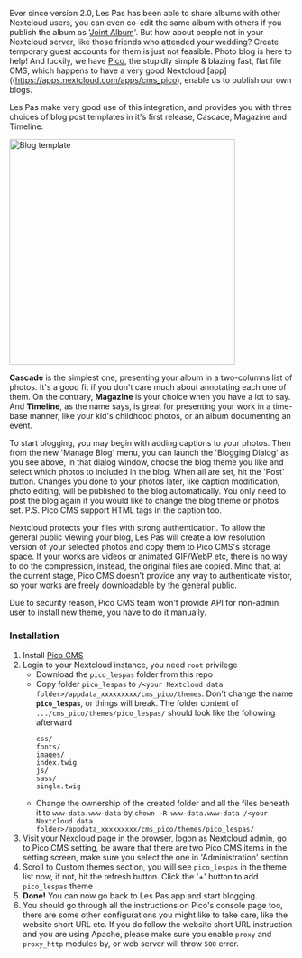Ever since version 2.0, Les Pas has been able to share albums with other Nextcloud users, you can even co-edit the same album with others if you publish the album as '[Joint Album](https://github.com/scubajeff/lespas/blob/master/fastlane/metadata/android/en-US/images/phoneScreenshots/07_publish.png)'. But how about people not in your Nextcloud server, like those friends who attended your wedding? Create temporary guest accounts for them is just not feasible. Photo blog is here to help! And luckily, we have [Pico](https://picocms.org/), the stupidly simple & blazing fast, flat file CMS, which happens to have a very good Nextcloud [app]((https://apps.nextcloud.com/apps/cms_pico), enable us to publish our own blogs.  

Les Pas make very good use of this integration, and provides you with three choices of blog post templates in it's first release, Cascade, Magazine and Timeline.

<img alt="Blog template" src="https://repository-images.githubusercontent.com/555381925/1d4318d5-f961-4f25-8c1a-e76fffc1d1ea" width="400" />

**Cascade** is the simplest one, presenting your album in a two-columns list of photos. It's a good fit if you don't care much about annotating each one of them. On the contrary, **Magazine** is your choice when you have a lot to say. And **Timeline**, as the name says, is great for presenting your work in a time-base manner, like your kid's childhood photos, or an album documenting an event.  

To start blogging, you may begin with adding captions to your photos. Then from the new 'Manage Blog' menu, you can launch the 'Blogging Dialog' as you see above, in that dialog window, choose the blog theme you like and select which photos to included in the blog. When all are set, hit the 'Post' button. Changes you done to your photos later, like caption modification, photo editing, will be published to the blog automatically. You only need to post the blog again if you would like to change the blog theme or photos set. P.S. Pico CMS support HTML tags in the caption too.

Nextcloud protects your files with strong authentication. To allow the general public viewing your blog, Les Pas will create a low resolution version of your selected photos and copy them to Pico CMS's storage space. If your works are videos or animated GIF/WebP etc, there is no way to do the compression, instead, the original files are copied. Mind that, at the current stage, Pico CMS doesn't provide any way to authenticate visitor, so your works are freely downloadable by the general public.

Due to security reason, Pico CMS team won't provide API for non-admin user to install new theme, you have to do it manually.

### Installation
1. Install [Pico CMS](https://apps.nextcloud.com/apps/cms_pico)
2. Login to your Nextcloud instance, you need `root` privilege
    - Download the `pico_lespas` folder from this repo
    - Copy folder `pico_lespas` to `/<your Nextcloud data folder>/appdata_xxxxxxxxx/cms_pico/themes`. Don't change the name **`pico_lespas`**, or things will break. The folder content of `.../cms_pico/themes/pico_lespas/` should look like the following afterward
      ```
      css/
      fonts/
      images/
      index.twig
      js/
      sass/
      single.twig
      ```
    - Change the ownership of the created folder and all the files beneath it to `www-data.www-data` by `chown -R www-data.www-data /<your Nextcloud data folder>/appdata_xxxxxxxxx/cms_pico/themes/pico_lespas/`
3. Visit your Nexcloud page in the browser, logon as Nextcloud admin, go to Pico CMS setting, be aware that there are two Pico CMS items in the setting screen, make sure you select the one in 'Administration' section
4. Scroll to Custom themes section, you will see `pico_lespas` in the theme list now, if not, hit the refresh button. Click the '+' button to add `pico_lespas` theme
5. **Done!** You can now go back to Les Pas app and start blogging.
6. You should go through all the instructions on Pico's console page too, there are some other configurations you might like to take care, like the website short URL etc. If you do follow the website short URL instruction and you are using Apache, please make sure you enable `proxy` and `proxy_http` modules by, or web server will throw `500` error.
